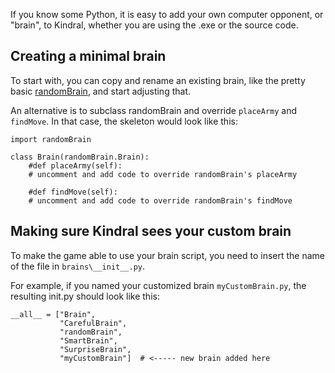 If you know some Python, it is easy to add your own computer opponent, or "brain", to Kindral, whether you are using the .exe or the source code.

## Creating a minimal brain ##

To start with, you can copy and rename an existing brain, like the pretty basic [randomBrain](randomBrain.md), and start adjusting that.

An alternative is to subclass randomBrain and override `placeArmy` and `findMove`. In that case, the skeleton would look like this:

```
import randomBrain

class Brain(randomBrain.Brain):
    #def placeArmy(self):
    # uncomment and add code to override randomBrain's placeArmy

    #def findMove(self):
    # uncomment and add code to override randomBrain's findMove
```

## Making sure Kindral sees your custom brain ##

To make the game able to use your brain script, you need to insert the name of the file in `brains\__init__.py`.

For example, if you named your customized brain `myCustomBrain.py`, the resulting init.py should look like this:

```
__all__ = ["Brain",
           "CarefulBrain",
           "randomBrain",
           "SmartBrain",
           "SurpriseBrain",
           "myCustomBrain"]  # <----- new brain added here
```